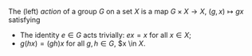 The (left) *action* of a group $G$ on a set $X$ is a map $G \times X \to X$, $(g, x) \mapsto gx$ satisfying

- The identity $e \in G$ acts trivially: $ex = x$ for all $x \in X$;
- $g(hx) = (gh)x$ for all $g, h \in G$, $x \in $X$.
